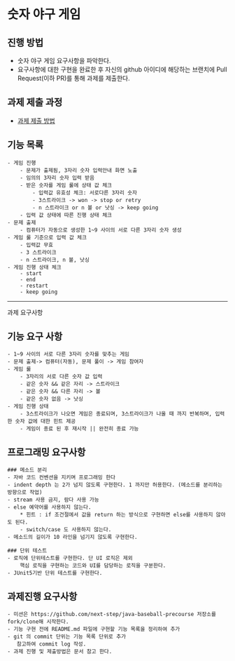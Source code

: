 # 숫자 야구 게임
## 진행 방법
* 숫자 야구 게임 요구사항을 파악한다.
* 요구사항에 대한 구현을 완료한 후 자신의 github 아이디에 해당하는 브랜치에 Pull Request(이하 PR)를 통해 과제를 제출한다.

## 과제 제출 과정
* [과제 제출 방법](https://github.com/next-step/nextstep-docs/tree/master/precourse)

## 기능 목록
    - 게임 진행
        - 문제가 출제됨, 3자리 숫자 입력안내 화면 노출
        - 임의의 3자리 숫자 입력 받음
        - 받은 숫자를 게임 룰에 상태 값 체크
            - 입력값 유효성 체크: 서로다른 3자리 숫자
            - 3스트라이크 -> won -> stop or retry
            - n 스트라이크 or n 볼 or 낫싱 -> keep going
        - 입력 값 상태에 따른 진행 상태 체크
    - 문제 출제
        - 컴퓨터가 자동으로 생성한 1~9 사이의 서로 다른 3자리 숫자 생성
    - 게임 룰 기준으로 입력 값 체크
        - 입력값 무효
        - 3 스트라이크
        - n 스트라이크, n 볼, 낫싱
    - 게임 진행 상태 체크
        - start
        - end
        - restart
        - keep going

---

과제 요구사항

## 기능 요구 사항
    - 1~9 사이의 서로 다른 3자리 숫자를 맞추는 게임
    - 문제 출제-> 컴퓨터(자동), 문제 풀이 -> 게임 참여자
    - 게임 룰
        - 3자리의 서로 다른 숫자 값 입력
        - 같은 숫자 && 같은 자리 -> 스트라이크
        - 같은 숫자 && 다른 자리 -> 볼
        - 같은 숫자 없음 -> 낫싱
    - 게임 진행 상태
        - 3스트라이크가 나오면 게임은 종료되며, 3스트라이크가 나올 때 까지 반복하며, 입력한 숫자 값에 대한 힌트 제공
        - 게임이 종료 된 후 재시작 || 완전히 종료 가능

## 프로그래밍 요구사항
    ### 메소드 분리
    - 자바 코드 컨벤션을 지키며 프로그래밍 한다
    - indent depth 는 2가 넘지 않도록 구현한다. 1 까지만 허용한다. (메소드를 분리하는 방향으로 작업)
    - stream 사용 금지, 람다 사용 가능
    - else 예약어를 사용하지 않는다.
        * 힌트 : if 조건절에서 값을 return 하는 방식으로 구현하면 else를 사용하지 않아도 된다.
        - switch/case 도 사용하지 않는다.
    - 메소드의 길이가 10 라인을 넘기지 않도록 구현한다.

    ### 단위 테스트
    - 로직에 단위테스트를 구현한다. 단 UI 로직은 제외
        핵심 로직을 구현하는 코드와 UI를 담당하는 로직을 구분한다.
    - JUnit5기반 단위 테스트를 구현한다.

## 과제진행 요구사항
    - 미션은 https://github.com/next-step/java-baseball-precourse 저장소를 fork/clone해 시작한다.
    - 기능 구현 전에 README.md 파일에 구현할 기능 목록을 정리하여 추가
    - git 의 commit 단위는 기능 목록 단위로 추가
       참고하여 commit log 작성.
    - 과제 진행 및 제출방법은 문서 참고 한다.